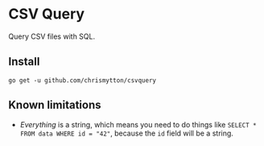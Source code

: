 # CSV Query

Query CSV files with SQL.

## Install

    go get -u github.com/chrismytton/csvquery

## Known limitations

- _Everything_ is a string, which means you need to do things like `SELECT * FROM data WHERE id = "42"`, because the `id` field will be a string.

